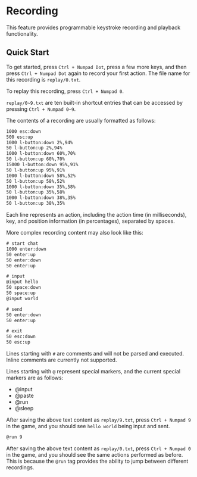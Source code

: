 # Recording

This feature provides programmable keystroke recording and playback
functionality.

## Quick Start

To get started, press `Ctrl + Numpad Dot`, press a few more keys, and then press
`Ctrl + Numpad Dot` again to record your first action. The file name for this
recording is `replay/0.txt`.

To replay this recording, press `Ctrl + Numpad 0`.

`replay/0~9.txt` are ten built-in shortcut entries that can be accessed by
pressing `Ctrl + Numpad 0~9`.

The contents of a recording are usually formatted as follows:

```txt
1000 esc:down
500 esc:up
1000 l-button:down 2%,94%
50 l-button:up 2%,94%
1000 l-button:down 60%,70%
50 l-button:up 60%,70%
15000 l-button:down 95%,91%
50 l-button:up 95%,91%
1000 l-button:down 58%,52%
50 l-button:up 58%,52%
1000 l-button:down 35%,58%
50 l-button:up 35%,58%
1000 l-button:down 38%,35%
50 l-button:up 38%,35%
```

Each line represents an action, including the action time (in milliseconds),
key, and position information (in percentages), separated by spaces.

More complex recording content may also look like this:

```txt
# start chat
1000 enter:down
50 enter:up
50 enter:down
50 enter:up

# input
@input hello
50 space:down
50 space:up
@input world

# send
50 enter:down
50 enter:up

# exit
50 esc:down
50 esc:up
```

Lines starting with `#` are comments and will not be parsed and executed. Inline
comments are currently not supported.

Lines starting with `@` represent special markers, and the current special
markers are as follows:

- @input
- @paste
- @run
- @sleep

After saving the above text content as `replay/9.txt`, press `Ctrl + Numpad 9`
in the game, and you should see `hello world` being input and sent.

```txt
@run 9
```

After saving the above text content as `replay/0.txt`, press `Ctrl + Numpad 0`
in the game, and you should see the same actions performed as before. This is
because the `@run` tag provides the ability to jump between different
recordings.
